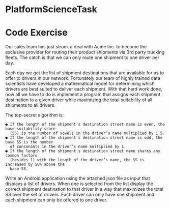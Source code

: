 # PlatformScienceTask
# Code Exercise

Our sales team has just struck a deal with Acme Inc. to become the exclusive provider for
routing their product shipments via 3rd party trucking fleets. The catch is that we can only route
one shipment to one driver per day.

Each day we get the list of shipment destinations that are available for us to offer to drivers in
our network. Fortunately our team of highly trained data scientists have developed a
mathematical model for determining which drivers are best suited to deliver each shipment.
With that hard work done, now all we have to do is implement a program that assigns each
shipment destination to a given driver while maximizing the total suitability of all shipments to
all drivers.

The top-secret algorithm is:

    ● If the length of the shipment's destination street name is even, the base suitability score
      (SS) is the number of vowels in the driver’s name multiplied by 1.5.
    ● If the length of the shipment's destination street name is odd, the base SS is the number
      of consonants in the driver’s name multiplied by 1.
    ● If the length of the shipment's destination street name shares any common factors
      (besides 1) with the length of the driver’s name, the SS is increased by 50% above the
      base SS.

Write an Android application using the attached json file as input that displays a list of drivers.
When one is selected from the list display the correct shipment destination to that driver in a
way that maximizes the total SS over the set of drivers. Each driver can only have one shipment
and each shipment can only be offered to one driver.
